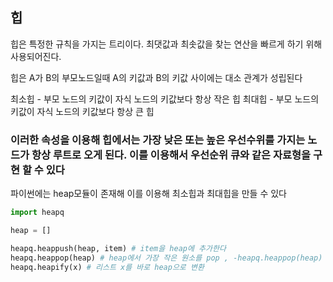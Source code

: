 ## 힙
힙은 특정한 규칙을 가지는 트리이다. 최댓값과 최솟값을 찾는 연산을 빠르게 하기 위해 사용되어진다.   

힙은 A가 B의 부모노드일때 A의 키값과 B의 키값 사이에는 대소 관계가 성립된다

최소힙 - 부모 노드의 키값이 자식 노드의 키값보다 항상 작은 힙
최대힙 - 부모 노드의 키값이 자식 노드의 키값보다 항상 큰 힙   


### 이러한 속성을 이용해 힙에서는 가장 낮은 또는 높은 우선수위를 가지는 노드가 항상 루트로 오게 된다. 이를 이용해서 우선순위 큐와 같은 자료형을 구현 할 수 있다    

파이썬에는 heap모듈이 존재해 이를 이용해 최소힙과 최대힙을 만들 수 있다    


```python
import heapq

heap = []

heapq.heappush(heap, item) # item을 heap에 추가한다
heapq.heappop(heap) # heap에서 가장 작은 원소를 pop , -heapq.heappop(heap) 가장 큰 원소를 pop
heapq.heapify(x) # 리스트 x를 바로 heap으로 변환

```
